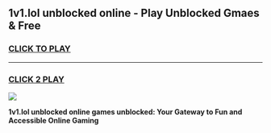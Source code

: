 
## 1v1.lol unblocked online - Play Unblocked Gmaes & Free
<h3>
<a href="https://news.freeplayer.one?title=1v1.lol_unblocked_online&ref=23F">CLICK TO PLAY</a></h3>
<hr>

<h3>
<a href="https://news.freeplayer.one?title=1v1.lol_unblocked_online&ref=23F">CLICK 2 PLAY</a>
  
</h3>

<a href="https://news.freeplayer.one?title=1v1.lol_unblocked_online&ref=23F/"><img src="https://clearcache.store/games.png"></a>


**1v1.lol unblocked online games unblocked: Your Gateway to Fun and Accessible Online Gaming**
